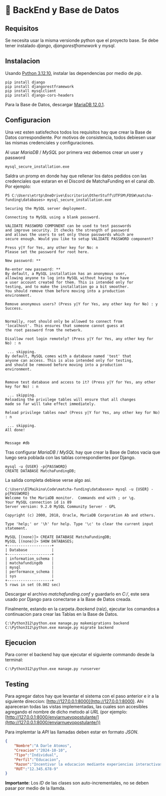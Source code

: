 # 🐍 BackEnd y Base de Datos

## Requisitos

Se necesita usar la misma versionde python que el proyecto base.
Se debe tener instalado _django_, _djangorestframework_ y _mysql_.

## Instalacion

Usando [Python 3.12.10](https://www.python.org/downloads/release/python-31210/), instalar las dependencias por medio de _pip_.

```
pip install django
pip install djangorestframework
pip install mysqlclient
pip install django-cors-headers
```

Para la Base de Datos, descargar [MariaDB 12.0.1](https://mariadb.org/download/?t=mariadb&p=mariadb&r=12.0.1&os=windows&cpu=x86_64&pkg=msi&mirror=insacom).

## Configuracion

Una vez esten satisfechos todos los requisitos hay que crear la Base de Datos
correspondiente.
Por motivos de consistencia, todos debiesen usar las mismas credenciales y configuraciones.

Al usar _MariaDB_ / _MySQL_ por primera vez debemos crear un user y password
```
mysql_secure_installation.exe
```
Saldra un promp en donde hay que rellenar los datos pedidos con las credenciales
que estaran en el Discord de MatchaFunding en el canal _db_. Por ejemplo:

```
PS C:\Users\etrtp\OneDrive\Escritorio\OtherStuff\UTFSM\FDSW\matcha-funding\databases> mysql_secure_installation.exe

Securing the MySQL server deployment.

Connecting to MySQL using a blank password.

VALIDATE PASSWORD COMPONENT can be used to test passwords
and improve security. It checks the strength of password
and allows the users to set only those passwords which are
secure enough. Would you like to setup VALIDATE PASSWORD component?

Press y|Y for Yes, any other key for No: n
Please set the password for root here.

New password: **

Re-enter new password: **
By default, a MySQL installation has an anonymous user,
allowing anyone to log into MySQL without having to have
a user account created for them. This is intended only for
testing, and to make the installation go a bit smoother.
You should remove them before moving into a production
environment.

Remove anonymous users? (Press y|Y for Yes, any other key for No) : y
Success.


Normally, root should only be allowed to connect from
'localhost'. This ensures that someone cannot guess at
the root password from the network.

Disallow root login remotely? (Press y|Y for Yes, any other key for No) : n

 ... skipping.
By default, MySQL comes with a database named 'test' that
anyone can access. This is also intended only for testing,
and should be removed before moving into a production
environment.


Remove test database and access to it? (Press y|Y for Yes, any other key for No) : n

 ... skipping.
Reloading the privilege tables will ensure that all changes
made so far will take effect immediately.

Reload privilege tables now? (Press y|Y for Yes, any other key for No) : n

 ... skipping.
All done!


Message #db
```

Tras configurar _MariaDB_ / _MySQL_ hay que crear la Base de Datos vacia que luego
sera poblada con las tablas correspondientes por Django.

```
mysql -u {USER} -p{PASSWORD}
CREATE DATABASE MatchaFundingDB;
```
La salida completa debiese verse algo asi.
```
C:\Users\ElMaikina\Code\matcha-funding\databases> mysql -u {USER} -p{PASSWORD}
Welcome to the MariaDB monitor.  Commands end with ; or \g.
Your MySQL connection id is 89
Server version: 9.2.0 MySQL Community Server - GPL

Copyright (c) 2000, 2018, Oracle, MariaDB Corporation Ab and others.

Type 'help;' or '\h' for help. Type '\c' to clear the current input statement.

MySQL [(none)]> CREATE DATABASE MatchaFundingDB;
MySQL [(none)]> SHOW DATABASES;
+--------------------+
| Database           |
+--------------------+
| information_schema |
| matchafundingdb    |
| mysql              |
| performance_schema |
| sys                |
+--------------------+
5 rows in set (0.002 sec)
```

Descargar el archivo _matchafunding.conf_ y guardarlo en *_C:/_*, este sera
usado por Django para conectarse a la Base de Datos creada.

Finalmente, estando en la carpeta _/backend_ (raíz), ejecutar los
comandos a continuacion para crear las Tablas en la Base de Datos.
```
C:\Python312\python.exe manage.py makemigrations backend
C:\Python312\python.exe manage.py migrate backend
```

## Ejecucion

Para correr el backend hay que ejecutar el siguiente commando desde la terminal:

```
C:\Python312\python.exe manage.py runserver
```

## Testing

Para agregar datos hay que levantar el sistema con el paso anterior e ir a la
siguiente direccion: [http://127.0.0.1:8000](http://127.0.0.1:8000). Ahi
apareceran todas las vistas implementadas, las cuales son accesibles agregando
el nombre de dicho metodo al _URL_ 
(por ejemplo: [http://127.0.0.1:8000/enviarnuevopostulante/](http://127.0.0.1:8000/enviarnuevopostulante/))

Para implemtar la _API_ las llamadas deben estar en formato _JSON_.

```json
{
    "Nombre":"A Darle Atomos",
    "Creacion":"2024-10-10",
    "Tipo":"Individual",
    "Perfil":"Educacion",
    "Razon":"Incentivar la educacion mediante experiencias interactivas",
    "RUT":"12.345.678-9"
}
```

**Importante**: Los _ID_ de las clases son auto-incrementales, no se deben pasar
por medio de la llamda.
